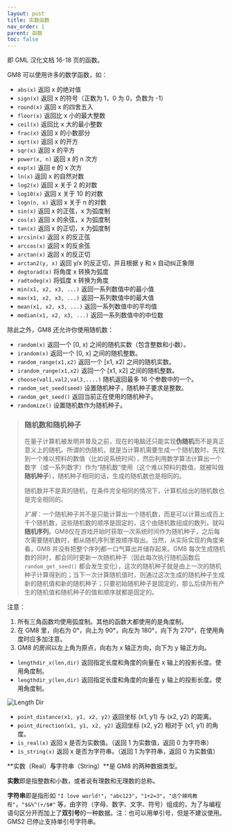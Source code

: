 ```yaml
---
layout: post
title: 实数函数
nav_order: 1
parent: 函数
toc: false
---
```


即 GML 汉化文档 16-18 页的函数。

GM8 可以使用许多的数学函数，如：

* `abs(x)` 返回 x 的绝对值
* `sign(x)` 返回 x 的符号（正数为 1，0 为 0，负数为 -1）
* `round(x)` 返回 x 的四舍五入
* `floor(x)` 返回比 x 小的最大整数
* `ceil(x)` 返回比 x 大的最小整数
* `frac(x)` 返回 x 的小数部分
* `sqrt(x)` 返回 x 的开方
* `sqr(x)` 返回 x 的平方
* `power(x, n)` 返回 x 的 n 次方
* `exp(x)` 返回 e 的 x 次方
* `ln(x)` 返回 x 的自然对数
* `log2(x)` 返回 x 关于 2 的对数
* `log10(x)` 返回 x 关于 10 的对数
* `logn(n, x)` 返回 x 关于 n 的对数
* `sin(x)` 返回 x 的正弦，x 为弧度制
* `cos(x)` 返回 x 的余弦，x 为弧度制
* `tan(x)` 返回 x 的正切，x 为弧度制
* `arcsin(x)` 返回 x 的反正弦
* `arccos(x)` 返回 x 的反余弦
* `arctan(x)` 返回 x 的反正切
* `arctan2(y, x)` 返回 y/x 的反正切，并且根据 y 和 x 自动纠正象限
* `degtorad(x)` 将角度 x 转换为弧度
* `radtodeg(x)` 将弧度 x 转换为角度
* `min(x1, x2, x3, ...)` 返回一系列数值中的最小值
* `max(x1, x2, x3, ...)` 返回一系列数值中的最大值
* `mean(x1, x2, x3, ...)` 返回一系列数值中的平均值
* `median(x1, x2, x3, ...)` 返回一系列数值中的中位数

除此之外，GM8 还允许你使用随机数：

* `random(x)` 返回一个 [0, x) 之间的随机实数（包含整数和小数）。
* `irandom(x)` 返回一个 [0, x] 之间的随机整数。
* `random_range(x1,x2)` 返回一个 [x1, x2) 之间的随机实数。
* `irandom_range(x1,x2)` 返回一个 [x1, x2] 之间的随机整数。
* `choose(val1,val2,val3,....)` 随机返回最多 16 个参数中的一个。
* `random_set_seed(seed)` 设置随机种子，随机种子要求是整数。
* `random_get_seed()` 返回当前正在使用的随机种子。
* `randomize()` 设置随机数作为随机种子。

> ### 随机数和随机种子
>
>
> 在量子计算机被发明并普及之前，现在的电脑还只能实现**伪随机**而不是真正意义上的随机。所谓的伪随机，就是当计算机需要生成一个随机数时，先找到一个难以预料的数值（比如说系统时间），然后利用数学算法计算出一个数字（或一系列数字）作为“随机数”使用（这个难以预料的数值，就被叫做**随机种子**），随机种子相同的话，生成的随机数也是相同的。
>
> 随机数并不是真的随机，在条件完全相同的情况下，计算机给出的随机数也是完全相同的。
>
> *扩展*：一个随机种子并不是只能计算出一个随机数，而是可以计算出成百上千个随机数，这些随机数的顺序是固定的，这个由随机数组成的数列，就叫**随机序列**。GM8仅在游戏开始时获取一次系统时间作为随机种子，之后每次需要随机数时，都从随机序列里按顺序取出。当然，从实际实现的角度来看，GM8 并没有把整个序列都一口气算出并储存起来。GM8 每次生成随机数的同时，都会同时更新一次随机种子（因此每次执行随机函数后 `random_get_seed()` 都会发生变化），这次的随机种子就是由上一次的随机种子计算得到的；当下一次计算随机值时，则通过这次生成的随机种子生成新的随机值和新的随机种子；只要初始随机种子是固定的，那么后续所有产生的随机值和随机种子的值和顺序就都是固定的。

注意：

1. 所有三角函数均使用弧度制。其他的函数大都使用的是角度制。
2. 在 GM8 里，向右为 0°，向上为 90°，向左为 180°，向下为 270°，在使用角度时应多加注意。
3. GM8 的房间以左上角为原点，向右为 x 轴正方向，向下为 y 轴正方向。

* `lengthdir_x(len,dir)` 返回指定长度和角度的向量在 x 轴上的投影长度。使用角度制。
* `lengthdir_y(len,dir)` 返回指定长度和角度的向量在 y 轴上的投影长度。使用角度制。

![Length Dir](/assets/images/function/lengthdir.png)

* `point_distance(x1, y1, x2, y2)` 返回坐标 (x1, y1) 与 (x2, y2) 的距离。
* `point_direction(x1, y1, x2, y2)` 返回坐标 (x2, y2) 相对于 (x1, y1) 的角度。
* `is_real(x)` 返回 x 是否为实数值。（返回 1 为实数值，返回 0 为字符串）
* `is_string(x)` 返回 x 是否为字符串。（返回 1 为字符串，返回 0 为实数值）

**实数（Real）**与**字符串（String）**是 GM8 的两种数据类型。

**实数**即是指整数和小数，或者说有理数和无理数的总称。

**字符串**即是指形如 `"I love world!"`，`"abc123"`，`"1+2=3"`，`"这个辣鸡教程"`，`"$&%^(+/$#"` 等，由字符（字母、数字、文字、符号）组成的，为了与编程语句区分开而加上了**双引号**的一种数据。注：也可以用单引号，但是不建议使用。GMS2 已停止支持单引号字符串。
